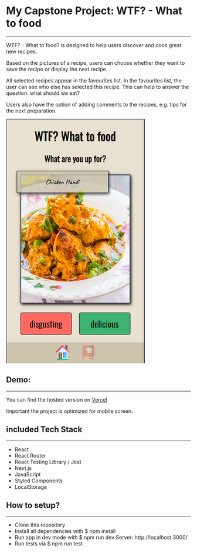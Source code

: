 # My Capstone Project: WTF? - What to food

---

WTF? - What to food? is designed to help users discover and cook great new recipes.

Based on the pictures of a recipe, users can choose whether they want to save the recipe or display the next recipe.

All selected recipes appear in the favourites list. In the favourites list, the user can see who else has selected this recipe. This can help to answer the question: what should we eat?

Users also have the option of adding comments to the recipes, e.g. tips for the next preparation.

![](./public/images/wtf1.PNG) [](./public/images/wtf2.PNG) [](./public/images/wtf3.PNG) [](./public/images/wtf4.PNG)

## Demo:

---

You can find the hosted version on [Vercel](https://capstone-project-wtf.vercel.app/)

Important the project is optimized for mobile screen.

## included Tech Stack

---

- React
- React Router
- React Testing Library / Jest
- Next.js
- JavaScript
- Styled Components
- LocalStorage

## How to setup?

---

- Clone this repository
- Install all dependencies with $ npm install
- Run app in dev mode with $ npm run dev
  Server: http://localhost:3000/
- Run tests via $ npm run test
